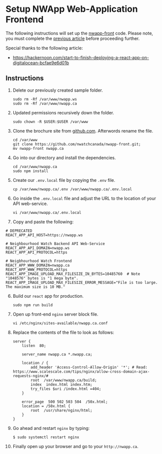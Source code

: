 # Setup NWApp Web-Application Frontend
The following instructions will set up the [nwapp-front](https://github.com/over55/nwapp-front) code. Please note, you must complete the [previous article](/2-Virtual-Hosts.md) before proceeding further.

Special thanks to the following article:

* https://hackernoon.com/start-to-finish-deploying-a-react-app-on-digitalocean-bcfae9e6d01b

## Instructions

1. Delete our previously created sample folder.

    ```
    sudo rm -Rf /var/www/nwapp.ws
    sudo rm -Rf /var/www/nwapp.ca
    ```

2. Updated permissions recursively down the folder.

    ```
    sudo chown -R $USER:$USER /var/www
    ```

2. Clone the brochure site from [github.com](https://github.com/mikaponics/mikaponics-brochure). Afterwords rename the file.

    ```
    cd /var/www
    git clone https://github.com/nwatchcanada/nwapp-front.git;
    mv nwapp-front nwapp.ca
    ```

3. Go into our directory and install the dependencies.

    ```
    cd /var/www/nwapp.ca
    sudo npm install
    ```

4. Create our ``.env.local`` file by copying the ``.env`` file.

    ```
    cp /var/www/nwapp.ca/.env /var/www/nwapp.ca/.env.local
    ```

5. Go inside the ``.env.local`` file and adjust the URL to the location of your API web-service.

    ```
    vi /var/www/nwapp.ca/.env.local
    ```

6. Copy and paste the following:


```
# DEPRECATED
REACT_APP_API_HOST=https://nwapp.ws

# Neighbourhood Watch Backend API Web-Service
REACT_APP_API_DOMAIN=nwapp.ws
REACT_APP_API_PROTOCOL=https

# Neigbhourhood Watch Frontend
REACT_APP_WWW_DOMAIN=nwapp.ca
REACT_APP_WWW_PROTOCOL=https
REACT_APP_IMAGE_UPLOAD_MAX_FILESIZE_IN_BYTES=10485760  # Note "1048576" bytes is "1 mega byte".
REACT_APP_IMAGE_UPLOAD_MAX_FILESIZE_ERROR_MESSAGE="File is too large. The maximum size is 10 MB."
```


6. Build our ``react`` app for production.

    ```
    sudo npm run build
    ```

7. Open up front-end ``nginx`` server block file.

    ```
    vi /etc/nginx/sites-available/nwapp.ca.conf
    ```

8. Replace the contents of the file to look as follows:

    ```
    server {
        listen  80;

        server_name nwapp.ca *.nwapp.ca;

        location / {
            add_header 'Access-Control-Allow-Origin' '*'; # Read: https://www.scalescale.com/tips/nginx/allow-cross-domain-ajax-requests-nginx/#
            root  /var/www/nwapp.ca/build;
            index  index.html index.htm;
            try_files $uri /index.html =404;
        }

        error_page  500 502 503 504  /50x.html;
        location = /50x.html {
            root  /usr/share/nginx/html;
        }
    }
    ```

9. Go ahead and restart ``nginx`` by typing:

    ```
    $ sudo systemctl restart nginx
    ```

10. Finally open up your browser and go to your ``http://nwapp.ca``.
